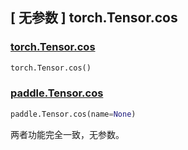 ## [ 无参数 ] torch.Tensor.cos

### [torch.Tensor.cos](https://pytorch.org/docs/stable/generated/torch.Tensor.cos.html?highlight=cos#torch.Tensor.cos)

```python
torch.Tensor.cos()
```

### [paddle.Tensor.cos](https://www.paddlepaddle.org.cn/documentation/docs/zh/api/paddle/Tensor_cn.html#grad)

```python
paddle.Tensor.cos(name=None)
```

两者功能完全一致，无参数。

